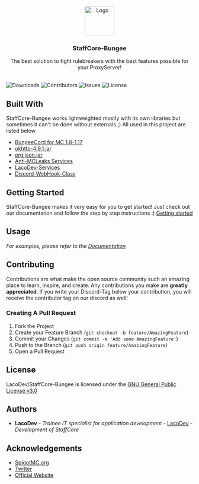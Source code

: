 <br/>
<p align="center">
  <a href="https://github.com/LacoDev/StaffCore-Bungee">
    <img src="https://www.staffcore-bungee.net/assets/img/brand/favicon.png" alt="Logo" width="80" height="80">
  </a>

  <h3 align="center">StaffCore-Bungee</h3>

  <p align="center">
    The best solution to fight rulebreakers with the best features possible for your ProxyServer!
    <br/>
    <br/>
  </p>
</p>

![Downloads](https://img.shields.io/github/downloads/LacoDev/StaffCore-Bungee/total) ![Contributors](https://img.shields.io/github/contributors/LacoDev/StaffCore-Bungee?color=dark-green) ![Issues](https://img.shields.io/github/issues/LacoDev/StaffCore-Bungee) ![License](https://img.shields.io/github/license/LacoDev/StaffCore-Bungee) 

## Built With

StaffCore-Bungee works lightweighted mostly with its own libraries but sometimes it can't be done without externals ;) All used in this project are listed below

* [BungeeCord for MC 1.8-1.17](https://ci.md-5.net/job/BungeeCord/)
* [okhttp-4.9.1.jar](https://jarcasting.de/artifacts/com.squareup.okhttp3/okhttp/4.9.1/)
* [org.json.jar](http://www.java2s.com/Code/Jar/o/Downloadorgjsonjar.htm)
* [Anti-MCLeaks Services](https://anti-mcleaks.lacodev.de/)
* [LacoDev-Services](https://www.lacodev.de/services/)
* [Discord-WebHook-Class](https://gist.github.com/k3kdude/fba6f6b37594eae3d6f9475330733bdb)

## Getting Started

StaffCore-Bungee makes it very easy for you to get started! Just check out our documentation and follow the step by step instructions :)
[Getting started](https://docs.staffcore-bungee.net/)

## Usage

_For examples, please refer to the [Documentation](https://docs.staffcore-bungee.net/)_

## Contributing

Contributions are what make the open source community such an amazing place to learn, inspire, and create. Any contributions you make are **greatly appreciated**.
If you write your Discord-Tag below your contribution, you will receive the contributor tag on our discord as well!

### Creating A Pull Request

1. Fork the Project
2. Create your Feature Branch (`git checkout -b feature/AmazingFeature`)
3. Commit your Changes (`git commit -m 'Add some AmazingFeature'`)
4. Push to the Branch (`git push origin feature/AmazingFeature`)
5. Open a Pull Request

## License

LacoDev/StaffCore-Bungee is licensed under the
[GNU General Public License v3.0](https://github.com/LacoDev/StaffCore-Bungee/blob/main/LICENSE)

## Authors

* **LacoDev** - *Trainee IT specialist for application development* - [LacoDev](https://github.com/LacoDev/) - *Development of StaffCore*

## Acknowledgements

* [SpigotMC.org](https://www.spigotmc.org/members/lacodev.287258/)
* [Twitter](https://twitter.com/lukassommerfeld)
* [Official Website](https://www.staffcore-bungee.net/)
